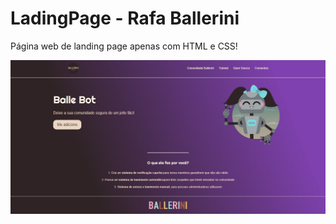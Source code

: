 # LadingPage - Rafa Ballerini

<p> Página web de landing page apenas com HTML e CSS! </p>


<img class="imagem" src="Index.jpg" alt="Imagem do resultado da pagina index">
